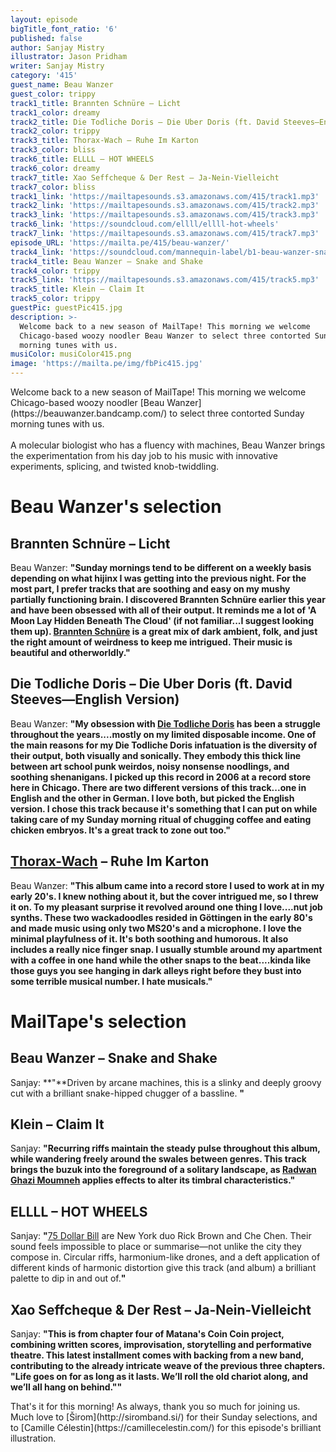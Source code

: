 ```yaml
---
layout: episode
bigTitle_font_ratio: '6'
published: false
author: Sanjay Mistry
illustrator: Jason Pridham
writer: Sanjay Mistry
category: '415'
guest_name: Beau Wanzer
guest_color: trippy
track1_title: Brannten Schnüre – Licht
track1_color: dreamy
track2_title: Die Todliche Doris – Die Uber Doris (ft. David Steeves—English Version)
track2_color: trippy
track3_title: Thorax-Wach – Ruhe Im Karton
track3_color: bliss
track6_title: ELLLL – HOT WHEELS
track6_color: dreamy
track7_title: Xao Seffcheque & Der Rest – Ja-Nein-Vielleicht
track7_color: bliss
track1_link: 'https://mailtapesounds.s3.amazonaws.com/415/track1.mp3'
track2_link: 'https://mailtapesounds.s3.amazonaws.com/415/track2.mp3'
track3_link: 'https://mailtapesounds.s3.amazonaws.com/415/track3.mp3'
track6_link: 'https://soundcloud.com/ellll/ellll-hot-wheels'
track7_link: 'https://mailtapesounds.s3.amazonaws.com/415/track7.mp3'
episode_URL: 'https://mailta.pe/415/beau-wanzer/'
track4_link: 'https://soundcloud.com/mannequin-label/b1-beau-wanzer-snake-and-shake'
track4_title: Beau Wanzer – Snake and Shake
track4_color: trippy
track5_link: 'https://mailtapesounds.s3.amazonaws.com/415/track5.mp3'
track5_title: Klein – Claim It
track5_color: trippy
guestPic: guestPic415.jpg
description: >-
  Welcome back to a new season of MailTape! This morning we welcome
  Chicago-based woozy noodler Beau Wanzer to select three contorted Sunday
  morning tunes with us.
musiColor: musiColor415.png
image: 'https://mailta.pe/img/fbPic415.jpg'
---
```

<p id="introduction">Welcome back to a new season of MailTape! This morning we welcome Chicago-based woozy noodler [Beau Wanzer](https://beauwanzer.bandcamp.com/) to select three contorted Sunday morning tunes with us. 
<br><br>
A molecular biologist who has a fluency with machines, Beau Wanzer brings the experimentation from his day job to his music with innovative experiments, splicing, and twisted knob-twiddling.
</p>


# Beau Wanzer's selection

## Brannten Schnüre – Licht
Beau Wanzer: **"**Sunday mornings tend to be different on a weekly basis depending on what hijinx I was getting into the previous night. For the most part, I prefer tracks that are soothing and easy on my mushy partially functioning brain. I discovered Brannten Schnüre earlier this year and have been obsessed with all of their output. It reminds me a lot of 'A Moon Lay Hidden Beneath The Cloud' (if not familiar...I suggest looking them up). [Brannten Schnüre](https://soundcloud.com/branntenschnuere) is a great mix of dark ambient, folk, and just the right amount of weirdness to keep me intrigued. Their music is beautiful and otherworldly.**"**

## Die Todliche Doris – Die Uber Doris (ft. David Steeves—English Version)
Beau Wanzer: **"**My obsession with [Die Todliche Doris](https://en.wikipedia.org/wiki/Die_T%C3%B6dliche_Doris) has been a struggle throughout the years....mostly on my limited disposable income. One of the main reasons for my Die Todliche Doris infatuation is the diversity of their output, both visually and sonically. They embody this thick line between art school punk weirdos, noisy nonsense noodlings, and soothing shenanigans. I picked up this record in 2006 at a record store here in Chicago. There are two different versions of this track...one in English and the other in German. I love both, but picked the English version. I chose this track because it's something that I can put on while taking care of my Sunday morning ritual of chugging coffee and eating chicken embryos. It's a great track to zone out too.**"**

## [Thorax-Wach](https://www.discogs.com/artist/276715-Thorax-Wach) – Ruhe Im Karton
Beau Wanzer: **"**This album came into a record store I used to work at in my early 20's. I knew nothing about it, but the cover intrigued me, so I threw it on. To my pleasant surprise it revolved around one thing I love....nut job synths. These two wackadoodles resided in Göttingen in the early 80's and made music using only two MS20's and a microphone. I love the minimal playfulness of it. It's both soothing and humorous. It also includes a really nice finger snap. I usually stumble around my apartment with a coffee in one hand while the other snaps to the beat....kinda like those guys you see hanging in dark alleys right before they bust into some terrible musical number. I hate musicals.**"**


# MailTape's selection

## Beau Wanzer – Snake and Shake
Sanjay: **"**Driven by arcane machines, this is a slinky and deeply groovy cut with a brilliant snake-hipped chugger of a bassline. **"**

## Klein – Claim It
Sanjay: **"**Recurring riffs maintain the steady pulse throughout this album, while wandering freely around the swales between genres. This track brings the buzuk into the foreground of a solitary landscape, as [Radwan Ghazi Moumneh](https://www.jerusaleminmyheart.com/) applies effects to alter its timbral characteristics.**"**

## ELLLL – HOT WHEELS
Sanjay: **"**[75 Dollar Bill](https://75-dollar-bill.bandcamp.com/) are New York duo Rick Brown and Che Chen. Their sound feels impossible to place or summarise—not unlike the city they compose in. Circular riffs, harmonium-like drones, and a deft application of different kinds of harmonic distortion give this track (and album) a brilliant palette to dip in and out of.**"**

## Xao Seffcheque & Der Rest – Ja-Nein-Vielleicht
Sanjay: **"**This is from chapter four of Matana's Coin Coin project, combining written scores, improvisation, storytelling and performative theatre. This latest installment comes with backing from a new band, contributing to the already intricate weave of the previous three chapters. "Life goes on for as long as it lasts. We’ll roll the old chariot along, and we’ll all hang on behind."**"**


<p id="outroduction">That's it for this morning! As always, thank you so much for joining us. Much love to [Širom](http://siromband.si/) for their Sunday selections, and to [Camille Célestin](https://camillecelestin.com/) for this episode's brilliant illustration.</p>
